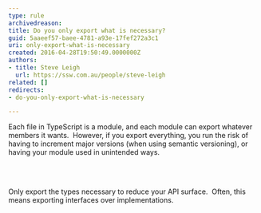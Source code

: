 ```yaml
---
type: rule
archivedreason: 
title: Do you only export what is necessary?
guid: 5aaeef57-baee-4781-a93e-17fef272a3c1
uri: only-export-what-is-necessary
created: 2016-04-28T19:50:49.0000000Z
authors:
- title: Steve Leigh
  url: https://ssw.com.au/people/steve-leigh
related: []
redirects:
- do-you-only-export-what-is-necessary

---
```



<p>Each file in TypeScript is a module, and each module can export whatever members it wants.&#160; However, if you export everything, you run the risk of having to increment major versions (when using semantic versioning), or having your module used in unintended ways. </p>
<br><excerpt class='endintro'></excerpt><br>
<p>​​Only export the types necessary to reduce your API surface.&#160; Often, this means exporting interfaces over implementations.</p>


